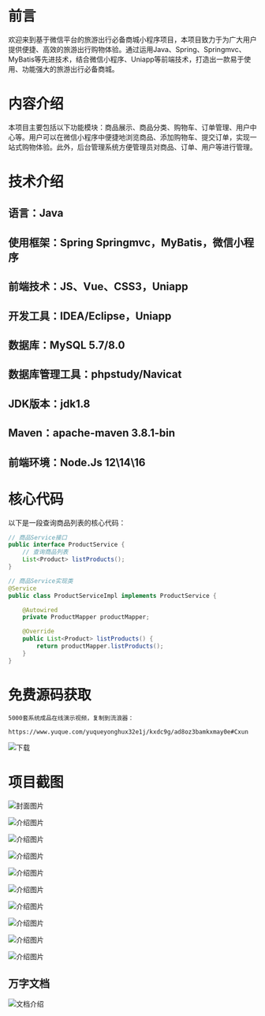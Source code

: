 # 前言

欢迎来到基于微信平台的旅游出行必备商城小程序项目，本项目致力于为广大用户提供便捷、高效的旅游出行购物体验。通过运用Java、Spring、Springmvc、MyBatis等先进技术，结合微信小程序、Uniapp等前端技术，打造出一款易于使用、功能强大的旅游出行必备商城。

# 内容介绍

本项目主要包括以下功能模块：商品展示、商品分类、购物车、订单管理、用户中心等。用户可以在微信小程序中便捷地浏览商品、添加购物车、提交订单，实现一站式购物体验。此外，后台管理系统方便管理员对商品、订单、用户等进行管理。

# 技术介绍

## 语言：Java
## 使用框架：Spring Springmvc，MyBatis，微信小程序
## 前端技术：JS、Vue、CSS3，Uniapp
## 开发工具：IDEA/Eclipse，Uniapp
## 数据库：MySQL 5.7/8.0
## 数据库管理工具：phpstudy/Navicat
## JDK版本：jdk1.8
## Maven：apache-maven 3.8.1-bin
## 前端环境：Node.Js 12\14\16

# 核心代码

以下是一段查询商品列表的核心代码：

```java
// 商品Service接口
public interface ProductService {
    // 查询商品列表
    List<Product> listProducts();
}

// 商品Service实现类
@Service
public class ProductServiceImpl implements ProductService {

    @Autowired
    private ProductMapper productMapper;

    @Override
    public List<Product> listProducts() {
        return productMapper.listProducts();
    }
}
```

# 免费源码获取

```
5000套系统成品在线演示视频，复制到流浪器： 
```
```
https://www.yuque.com/yuqueyonghux32e1j/kxdc9g/ad8oz3bamkxmay0e#Cxun
```
![下载](https://img12.360buyimg.com/ddimg/jfs/t1/339687/11/1349/28408/68ad865fF412d7877/adaa650483a100f2.jpg)

# 项目截图
![封面图片](https://img11.360buyimg.com/ddimg/jfs/t1/346469/24/2901/119862/68c4cf58F8bed7383/c166b53599d5095f.jpg)

![介绍图片](https://img13.360buyimg.com/ddimg/jfs/t1/337294/36/10061/29844/68c4cf30F75c3a502/31fe6e0315849b5a.jpg)

![介绍图片](https://img14.360buyimg.com/ddimg/jfs/t1/324931/3/19162/19419/68c4cf30F77ff915d/09a893ee74db0570.jpg)

![介绍图片](https://img12.360buyimg.com/ddimg/jfs/t1/345806/32/2599/11477/68c4cf30F2b59c009/d2172574a72bf9b2.jpg)

![介绍图片](https://img12.360buyimg.com/ddimg/jfs/t1/329873/27/12742/29757/68c4cf30Fd8370394/22523997dd88dd2f.jpg)

![介绍图片](https://img12.360buyimg.com/ddimg/jfs/t1/331686/32/12333/49820/68c4cf30Fc0bab6b9/39f1fa3f87730734.jpg)

![介绍图片](https://img12.360buyimg.com/ddimg/jfs/t1/329374/38/12574/52255/68c4cf30F1f3e909c/bf312282bdbe3a25.jpg)

![介绍图片](https://img10.360buyimg.com/ddimg/jfs/t1/350733/11/2813/46642/68c4cf31Ff8a5e186/cfd703a9db444c47.jpg)

![介绍图片](https://img10.360buyimg.com/ddimg/jfs/t1/346266/10/2926/29237/68c4cf31Ffdf870f2/e6b58d3c9a63822d.jpg)

![介绍图片](https://img12.360buyimg.com/ddimg/jfs/t1/348740/30/2825/19620/68c4cf31Fefd08d39/0307b8fee06c8ed6.jpg)


## 万字文档
![文档介绍](https://img14.360buyimg.com/ddimg/jfs/t1/338393/1/3576/156947/68b1ad0cF74dc525c/ff9cd6c574295685.jpg)

